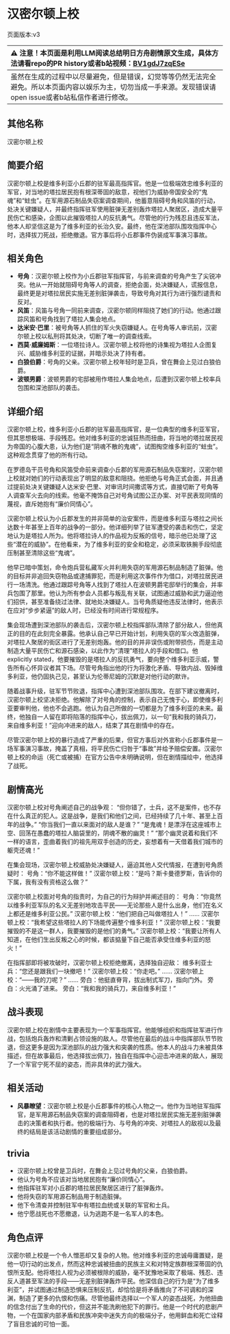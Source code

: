 # 汉密尔顿上校
页面版本:v3
 

| :warning: 注意！本页面是利用LLM阅读总结明日方舟剧情原文生成，具体方法请看repo的PR history或者b站视频：[BV1gdJ7zqESe](https://www.bilibili.com/video/BV1gdJ7zqESe/)         |
|:----------------------------|
| 虽然在生成的过程中以尽量避免，但是错误，幻觉等等仍然无法完全避免。所以本页面内容以娱乐为主，切勿当成一手来源。发现错误请open issue或者b站私信作者进行修改。|



## 其他名称
汉密尔顿上校
## 简要介绍
汉密尔顿上校是维多利亚小丘郡的驻军最高指挥官。他是一位极端效忠维多利亚的军官，对当地的塔拉居民抱有根深蒂固的敌意，视他们为威胁帝国安全的“鬼魂”和“蛀虫”。在军用源石制品失窃案调查期间，他蓄意阻碍号角和风笛的行动，处决关键嫌疑人，并最终指挥驻军使用脏弹无差别轰炸塔拉人聚居区，造成大量平民伤亡和感染，企图以此摧毁塔拉人的反抗勇气。尽管他的行为残忍且违反军法，他本人却坚信这是为了维多利亚的长治久安。最终，他在深池部队围攻指挥中心时，选择拔刀死战，拒绝撤退。官方事后将小丘郡事件伪装成军事演习事故。
## 相关角色
-   **号角**：汉密尔顿上校作为小丘郡驻军指挥官，与前来调查的号角产生了尖锐冲突。他从一开始就阻碍号角等人的调查，拒绝会面，处决嫌疑人，谎报信息，最终更是对塔拉居民实施无差别脏弹袭击，导致号角对其行为进行强烈谴责和反对。
-   **风笛**：风笛与号角一同前来调查，汉密尔顿同样阻挠了她们的行动。他通过跟踪风笛和号角找到了塔拉人集会地点。
-   **达米安·巴里**：被号角等人抓住的军火失窃嫌疑人。在号角等人审讯前，汉密尔顿上校以私刑将其处决，切断了唯一的调查线索。
-   **西莫·威廉姆斯**：一位塔拉诗人。汉密尔顿上校将他的诗集视为塔拉人企图复兴、威胁维多利亚的证据，并暗示处决了持有者。
-   **白狼伯爵**：号角的父亲。汉密尔顿上校年轻时是卫兵，曾在舞会上见过白狼伯爵。
-   **波顿男爵**：波顿男爵的宅邸被用作塔拉人集会地点，后遭到汉密尔顿上校率兵包围和深池部队的袭击。
## 详细介绍
汉密尔顿上校，维多利亚小丘郡的驻军最高指挥官，是一位典型的维多利亚军官，但其思想极端、手段残忍。他对维多利亚的忠诚狂热而扭曲，将当地的塔拉居民视为帝国的心腹大患，认为他们是“阴魂不散的鬼魂”，试图掏空维多利亚的“蛀虫”。这种观念贯穿了他的所有行动。

在罗德岛干员号角和风笛受命前来调查小丘郡的军用源石制品失窃案时，汉密尔顿上校就对她们的行动表现出了明显的敌意和阻挠。他拒绝与号角正式会面，并且通过提前处决关键嫌疑人达米安·巴里、对审讯时间撒谎等方式，直接切断了号角等人调查军火去向的线索。他毫不掩饰自己对号角试图公正办案、对平民表现同情的蔑视，直斥她抱有“廉价同情心”。

汉密尔顿上校认为小丘郡发生的并非简单的治安案件，而是维多利亚与塔拉之间长达数十年甚至上百年的战争的一部分。他详细列举了驻军遭受的袭击和伤亡，坚定地认为是塔拉人所为。他将塔拉诗人的作品视为反叛的信号，暗示他已处理了这些“潜在的威胁”。在他看来，为了维多利亚的安全和稳定，必须采取铁腕手段彻底压制甚至清除这些“鬼魂”。

他早已暗中策划，命令炮兵营私藏军火并利用失窃的军用源石制品制造了脏弹。他的目标并非追回失窃物品或逮捕罪犯，而是利用这次事件作为借口，对塔拉居民进行一场清洗。他通过跟踪号角等人找到了塔拉人在波顿男爵宅邸举行的集会，并率兵包围了那里。他认为所有参会人员都与叛乱有关联，试图通过威胁和武力逼迫他们招供，甚至准备绕过法律、就地处决嫌疑人。当号角质疑他违反法律时，他表示在应对“步步紧逼”的敌人时，已经没有时间进行常规程序。

集会现场遭到深池部队的袭击后，汉密尔顿上校指挥部队清除了部分敌人，但他真正的目的在此刻完全暴露。他承认自己早已开始计划，利用失窃的军火改造脏弹，对塔拉人聚居的街区进行了无差别炮轰。他的目的并非误伤或附带损伤，而是主动制造大量平民伤亡和源石感染，以此作为“清理”塔拉人的手段和借口。他 explicitly stated，他要摧毁的是塔拉人的反抗勇气，要向整个维多利亚示威，警告所有心怀异议者其下场。尽管号角指出他的行为将激化矛盾、导致内战、毁掉维多利亚，他仍固执己见，甚至认为伦蒂尼姆的沉默是对他行动的默许。

随着战事升级，驻军节节败退，指挥中心遭到深池部队围攻。在部下建议撤离时，汉密尔顿上校坚决拒绝。他解除了对号角的控制，表示自己无愧于心，即使维多利亚要审判他，他也不会逃跑。他认为自己所做的一切都是为了维多利亚的未来。最终，他独自一人留在即将陷落的指挥中心，拔出佩刀，以一句“我和我的骑兵刀，来自维多利亚！”迎向冲进来的敌人，结束了其在剧情中的存在。

尽管汉密尔顿上校的暴行造成了严重的后果，但官方事后对外宣称小丘郡事件是一场军事演习事故，掩盖了真相，将平民伤亡归咎于“事故”并给予赔偿安置。汉密尔顿上校的命运（死亡或被捕）在官方公告中未明确说明，但在剧情描绘中，他选择了战死。
## 剧情高光
汉密尔顿上校对号角阐述自己的战争观：
“但你错了，士兵，这不是案件，也不存在什么真正的犯人。这是战争，是我们和他们之间，已经持续了几十年、甚至上百年的战争。”
“你当我们一直以来面对的敌人是谁？”
“是鬼魂！是漂浮在这座城市上空、回荡在愚蠢的塔拉人脑袋里的，阴魂不散的幽灵！”
“那个幽灵说着和我们不一样的语言，歪曲着我们的祖先用双手创造的历史，妄想着有一天借着我们城市的躯壳还魂！”

在集会现场，汉密尔顿上校威胁处决嫌疑人，逼迫其他人交代情报，在遭到号角质疑时：
号角：“你不能这样做！”
汉密尔顿上校：“是吗？斯卡曼德罗斯，告诉你的下属，我有没有资格这么做？”

汉密尔顿上校面对号角的指责时，为自己的行为辩护并阐述目的：
号角：“你竟然以维多利亚军队的名义无差别地攻击平民——无论那些人是什么出身，他们在名义上都还是维多利亚公民。”
汉密尔顿上校：“他们把自己叫做塔拉人！”
......
汉密尔顿上校：“我希望这些塔拉人的下场能传遍整个维多利亚！”
汉密尔顿上校：“我要摧毁的不是这一群人，我要摧毁的是他们的勇气。”
汉密尔顿上校：“我要让所有人知道，在他们生出反叛之心的时候，都该掂量下自己能否承受住维多利亚的怒火！”

在指挥部即将被攻破时，汉密尔顿上校拒绝撤离，选择独自迎敌：
维多利亚士兵：“您还是跟我们一块撤吧！”
汉密尔顿上校：“你走吧。”
......
汉密尔顿上校：“——我的刀呢？”
......
旁白：他挺直脊背，拔出制式军刀，指向门外。
旁白：火光涌了进来。
旁白：“我和我的骑兵刀，来自维多利亚！”
## 战斗表现
汉密尔顿上校在剧情中主要表现为一个军事指挥官。他能够组织和指挥驻军进行作战，包括炮兵轰炸和清剿占领设施的敌人。尽管他在最后的战斗中指挥部队节节败退，但这更多是因为深池部队的战力强大和突袭的性质。他本人的战斗力未被具体描述，但在故事最后，他选择拔出佩刀，独自在指挥中心迎击冲进来的敌人，展现了一个军官宁死不屈的姿态，而非具体的武力强大。
## 相关活动
-   **风暴瞭望**：汉密尔顿上校是小丘郡事件的核心人物之一。他作为当地驻军指挥官，是军用源石制品失窃案的调查阻碍者，也是对塔拉居民实施无差别脏弹袭击的决策者和执行者。他的极端行为、与号角的冲突、对塔拉人的敌视以及最终的结局是该活动剧情的重要组成部分。
## trivia
*   汉密尔顿上校曾是卫兵时，在舞会上见过号角的父亲，白狼伯爵。
*   他认为号角不应该对当地居民抱有“廉价同情心”。
*   他指挥驻军对小丘郡的塔拉居民聚居区进行了脏弹轰炸。
*   他将失窃的军用源石制品用于制造脏弹。
*   他下令清查并控制驻军中有塔拉血统或关联的军官和士兵。
*   他宁愿战死也不愿撤退，认为逃跑不是一名军人的本色。
## 角色点评
汉密尔顿上校是一个令人憎恶却又复杂的人物。他对维多利亚的忠诚毋庸置疑，是他一切行动的出发点，然而这种忠诚被扭曲的民族主义和对特定族群根深蒂固的仇恨所支配。他将塔拉人视为必须被根除的威胁，毫不犹豫地采取了极端、残忍、违反人道甚至军法的手段——无差别脏弹轰炸平民。他深信自己的行为是“为了维多利亚”，并试图通过制造恐惧来压制反抗，却恰恰是将矛盾推向了不可调和的深渊，制造了更多的仇恨和伤痛。尽管他最终选择以一个军人的姿态战死，为他扭曲的信念付出了生命的代价，但这并不能洗刷他犯下的罪行。他是一个时代的悲剧产物，一个在国家内部矛盾和民族冲突中迷失方向的极端分子，他用鲜血和死亡诠释了盲目忠诚的可怕一面。